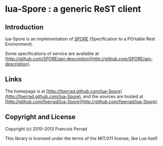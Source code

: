 
lua-Spore : a generic ReST client
=================================

Introduction
------------

lua-Spore is an implementation of [SPORE](http://github.com/SPORE/specifications)
(Specification to a POrtable Rest Environment).

Some specifications of service are available at
[http://github.com/SPORE/api-description](http://github.com/SPORE/api-description).

Links
-----

The homepage is at [http://fperrad.github.com/lua-Spore](http://fperrad.github.com/lua-Spore),
and the sources are hosted at [http://github.com/fperrad/lua-Spore](http://github.com/fperrad/lua-Spore).

Copyright and License
---------------------

Copyright (c) 2010-2013 Francois Perrad

This library is licensed under the terms of the MIT/X11 license, like Lua itself.

